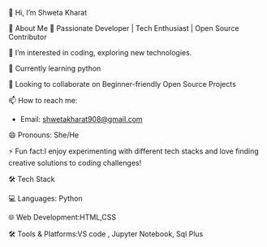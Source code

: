 👋 Hi, I’m Shweta Kharat

🚀 About Me
🌟 Passionate Developer | Tech Enthusiast | Open Source Contributor


👀 I’m interested in coding, exploring new technologies.

🌱 Currently learning python 

💞️ Looking to collaborate on Beginner-friendly Open Source Projects

📫 How to reach me:
  - Email: shwetakharat908@gmail.com 

😄 Pronouns:  She/He

⚡ Fun fact:I enjoy experimenting with different tech stacks and love finding creative solutions to coding challenges!

🛠️ Tech Stack

💻 Languages: Python

🌐 Web Development:HTML,CSS

🛠 Tools & Platforms:VS code , Jupyter Notebook, Sql Plus

